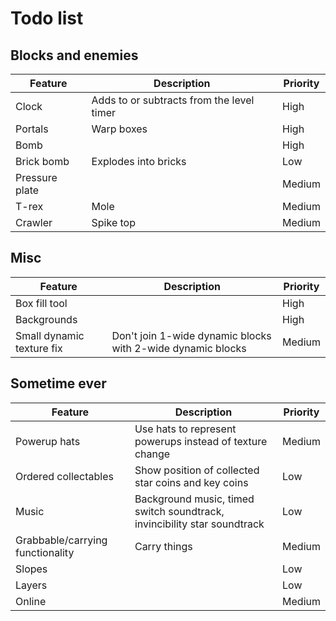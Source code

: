 # Todo list

## Blocks and enemies

| Feature | Description | Priority |
|---------|-------------|----------|
| Clock | Adds to or subtracts from the level timer | High |
| Portals | Warp boxes | High |
| Bomb | | High |
| Brick bomb | Explodes into bricks | Low |
| Pressure plate | | Medium |
| T-rex | Mole | Medium |
| Crawler | Spike top | Medium |

## Misc

| Feature | Description | Priority |
|---------|-------------|----------|
| Box fill tool | | High |
| Backgrounds | | High |
| Small dynamic texture fix | Don't join 1-wide dynamic blocks with 2-wide dynamic blocks | Medium |

## Sometime ever

| Feature | Description | Priority |
|---------|-------------|----------|
| Powerup hats | Use hats to represent powerups instead of texture change | Medium |
| Ordered collectables | Show position of collected star coins and key coins | Low |
| Music | Background music, timed switch soundtrack, invincibility star soundtrack | Low |
| Grabbable/carrying functionality | Carry things | Medium |
| Slopes | | Low |
| Layers | | Low |
| Online | | Medium |
